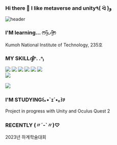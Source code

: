 ### Hi there 👋 I like metaverse and unity٩( ᐛ )و 
![header](https://capsule-render.vercel.app/api?type=waving&color=timeGradient&text=Welcome%20to%20metasseong's%20GitHub%20👋&animation=twinkling&fontSize=35&fontAlignY=40&fontAlign=70&height=250)
<!--
**Yangseong-eun/Yangseong-eun** is a ✨ _special_ ✨ repository because its `README.md` (this file) appears on your GitHub profile.

Here are some ideas to get you started:

- 🔭 I’m currently working on ...
- 🌱 I’m currently learning ...
- 👯 I’m looking to collaborate on ...
- 🤔 I’m looking for help with ...
- 💬 Ask me about ...
- 📫 How to reach me: ...
- 😄 Pronouns: ...
- ⚡ Fun fact: ...
-->

### I'M learning... ෆ˃̶͈̑◡˂̶͈̑ෆ
Kumoh National Institute of Technology, 235호


### MY SKILLദ്ദിᐢ. .ᐢ₎
<div>
  <img src="https://img.shields.io/badge/python-F5792A?style=flat&logo=python&logoColor=white"/> <img src="https://img.shields.io/badge/c-A8B9CC?style=flat&logo=c&logoColor=white"/>
  <img src="https://img.shields.io/badge/c++-00599C?style=flat&logo=c++&logoColor=white"/> <img src="https://img.shields.io/badge/meta-0467DF?style=flat&logo=meta&logoColor=white"/>
  <img src="https://img.shields.io/badge/oculus-F5792A?style=flat&logo=oculus&logoColor=white"/> <img src="https://img.shields.io/badge/unity-FFFFFF?style=flat&logo=unity&logoColor=white"/>
</div>
<img src="https://github-readme-stats.vercel.app/api/top-langs/?username=Yangseong-eun&layout=compact"><br><br>
<img src="https://github-readme-stats.vercel.app/api?username=Yangseong-eun&show_icons=true">


### I'M STUDYING꒰｡•`ｪ´•｡꒱۶
Project in progress with Unity and Oculus Quest 2

### RECENTLY (〃´-`〃)♡
2023년 하계학술대회 

